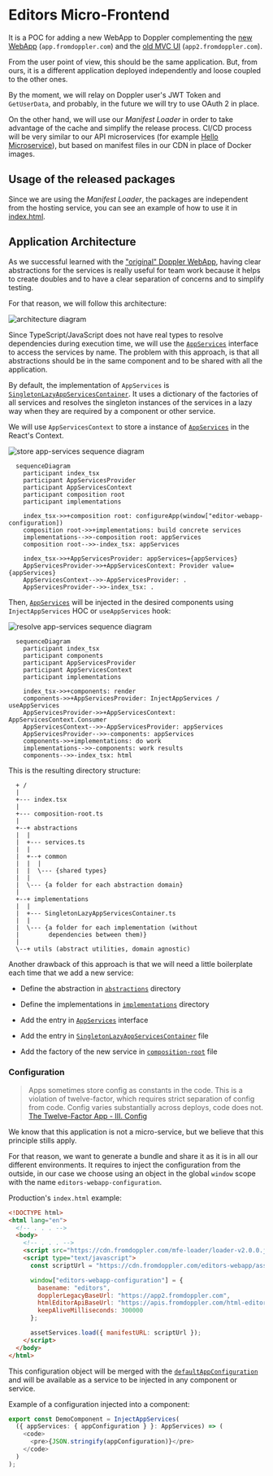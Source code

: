 # Editors Micro-Frontend

It is a POC for adding a new WebApp to Doppler complementing the [new WebApp](https://github.com/FromDoppler/doppler-webapp) (`app.fromdoppler.com`)
and the [old MVC UI](https://github.com/MakingSense/Doppler/tree/develop/Doppler.Presentation.MVC) (`app2.fromdoppler.com`).

From the user point of view, this should be the same application. But, from ours, it is a different
application deployed independently and loose coupled to the other ones.

By the moment, we will relay on Doppler user's JWT Token and `GetUserData`, and probably, in the
future we will try to use OAuth 2 in place.

On the other hand, we will use our _Manifest Loader_ <!-- TODO: add the link to the documentation here -->
in order to take advantage of the cache and simplify the release process. CI/CD process will be very
similar to our API microservices (for example [Hello Microservice](https://github.com/FromDoppler/hello-microservice#context)),
but based on manifest files in our CDN in place of Docker images.

## Usage of the released packages

Since we are using the _Manifest Loader_, the packages are independent from the hosting service,
you can see an example of how to use it in [index.html](./demo/index.html).

## Application Architecture

As we successful learned with the ["original" Doppler WebApp](https://github.com/FromDoppler/doppler-webapp), having
clear abstractions for the services is really useful for team work because it helps to create doubles and to have a
clear separation of concerns and to simplify testing.

For that reason, we will follow this architecture:

![architecture diagram](./docs/architecture.svg)

Since TypeScript/JavaScript does not have real types to resolve dependencies during execution time, we will use the
[`AppServices`](./src/abstractions/services.ts) interface to access the services by name. The problem with this approach,
is that all abstractions should be in the same component and to be shared with all the application.

By default, the implementation of `AppServices` is [`SingletonLazyAppServicesContainer`](./src/implementations/SingletonLazyAppServicesContainer.ts).
It uses a dictionary of the factories of all services and resolves the singleton instances of the services in a lazy way
when they are required by a component or other service.

We will use `AppServicesContext` to store a instance of [`AppServices`](./src/abstractions/services.ts) in the React's
Context.

![store app-services sequence diagram](./docs/store-app-services.png)

```mermaid
  sequenceDiagram
    participant index_tsx
    participant AppServicesProvider
    participant AppServicesContext
    participant composition root
    participant implementations

    index_tsx->>+composition root: configureApp(window["editor-webapp-configuration])
    composition root->>+implementations: build concrete services
    implementations-->>-composition root: appServices
    composition root-->>-index_tsx: appServices

    index_tsx->>+AppServicesProvider: appServices={appServices}
    AppServicesProvider->>+AppServicesContext: Provider value={appServices}
    AppServicesContext-->>-AppServicesProvider: .
    AppServicesProvider-->>-index_tsx: .
```

Then, [`AppServices`](./src/abstractions/services.ts) will be injected in the desired components using
`InjectAppServices` HOC or `useAppServices` hook:

![resolve app-services sequence diagram](./docs/resolve-app-services.png)

```mermaid
  sequenceDiagram
    participant index_tsx
    participant components
    participant AppServicesProvider
    participant AppServicesContext
    participant implementations

    index_tsx->>+components: render
    components->>+AppServicesProvider: InjectAppServices / useAppServices
    AppServicesProvider->>+AppServicesContext: AppServicesContext.Consumer
    AppServicesContext-->>-AppServicesProvider: appServices
    AppServicesProvider-->>-components: appServices
    components->>+implementations: do work
    implementations-->>-components: work results
    components-->>-index_tsx: html
```

This is the resulting directory structure:

```text
  + /
  |
  +--- index.tsx
  |
  +--- composition-root.ts
  |
  +--+ abstractions
  |  |
  |  +--- services.ts
  |  |
  |  +--+ common
  |  |  |
  |  |  \--- {shared types}
  |  |
  |  \--- {a folder for each abstraction domain}
  |
  +--+ implementations
  |  |
  |  +--- SingletonLazyAppServicesContainer.ts
  |  |
  |  \--- {a folder for each implementation (without
  |        dependencies between them)}
  |
  \--+ utils (abstract utilities, domain agnostic)
```

Another drawback of this approach is that we will need a little boilerplate each time that we add a
new service:

- Define the abstraction in [`abstractions`](./src/abstractions/) directory

- Define the implementations in [`implementations`](./src/implementations/) directory

- Add the entry in [`AppServices`](./src/abstractions/services.ts) interface

- Add the entry in [`SingletonLazyAppServicesContainer`](./src/implementations/SingletonLazyAppServicesContainer.ts)
  file

- Add the factory of the new service in [`composition-root`](./src/composition-root.ts) file

### Configuration

> Apps sometimes store config as constants in the code. This is a violation of twelve-factor, which
> requires strict separation of config from code. Config varies substantially across deploys, code
> does not.
> [The Twelve-Factor App - III. Config](https://12factor.net/config)

We know that this application is not a micro-service, but we believe that this principle stills apply.

For that reason, we want to generate a bundle and share it as it is in all our different environments.
It requires to inject the configuration from the outside, in our case we choose using an object in
the global `window` scope with the name `editors-webapp-configuration`.

Production's `index.html` example:

```html
<!DOCTYPE html>
<html lang="en">
  <!-- . . . -->
  <body>
    <!-- . . . -->
    <script src="https://cdn.fromdoppler.com/mfe-loader/loader-v2.0.0.js"></script>
    <script type="text/javascript">
      const scriptUrl = "https://cdn.fromdoppler.com/editors-webapp/asset-manifest-v1.json`;

      window["editors-webapp-configuration"] = {
        basename: "editors",
        dopplerLegacyBaseUrl: "https://app2.fromdoppler.com",
        htmlEditorApiBaseUrl: "https://apis.fromdoppler.com/html-editor",
        keepAliveMilliseconds: 300000
      };

      assetServices.load({ manifestURL: scriptUrl });
    </script>
  </body>
</html>
```

This configuration object will be merged with the [`defaultAppConfiguration`](./src/default-configuration.ts) and will be available as a service to be injected in any component or service.

Example of a configuration injected into a component:

```typescript
export const DemoComponent = InjectAppServices(
  ({ appServices: { appConfiguration } }: AppServices) => (
    <code>
      <pre>{JSON.stringify(appConfiguration)}</pre>
    </code>
  )
);
```
